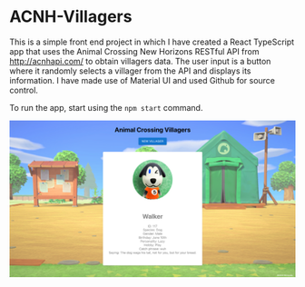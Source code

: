 # ACNH-Villagers

This is a simple front end project in which I have created a React TypeScript app that uses the Animal Crossing New Horizons RESTful API from http://acnhapi.com/ to obtain villagers data. The user input is a button where it randomly selects a villager from the API and displays its information. I have made use of Material UI and used Github for source control. 

To run the app, start using the `npm start` command.

![Animal Crossing New Horizons Villagers Web App UI](ACNH-UI.png)
